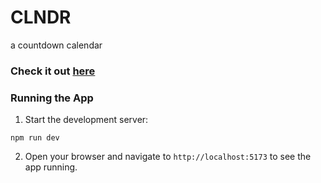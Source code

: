 # CLNDR

a countdown calendar

### Check it out [here]([https://www.](https://clndr-one.vercel.app/))

### Running the App
1. Start the development server:
```
npm run dev
```
2. Open your browser and navigate to `http://localhost:5173` to see the app running.
